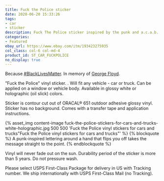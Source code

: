 ```yaml
---
title: Fuck the Police sticker
date: 2020-06-20 15:33:26
tags:
- car
- sticker
description: Fuck The Police sticker inspired by the punk and a.c.a.b. ideas. For cars and trucks. The hand flips off and covers some letters. Available in white and rainbow colors.
categories:
- Featured
ebay_url: https://www.ebay.com/itm/193423275935
col_class: col-6 col-md-4
product_id: ST_CAR_FUCKPOLICE
no_display: true
---
```


Because <a href="https://blacklivesmatter.com/" rel="nofollow">#BlackLivesMatter</a>. In memory of <a href="https://en.wikipedia.org/wiki/George_Floyd">George Floyd</a>.

<!-- more -->

 "Fuck the Police" vinyl sticker. . Will fit any vehicle - car or truck. Can be applied on a window or vehicle body. Available in glossy white or holographic (oil slick) colors.

Sticker is contour cut out of ORACAL® 651 outdoor adhesive glossy vinyl. Sticker has no background. Comes with a transfer tape and application instructions.

{% asset_img content-image fuck-the-police-stickers-for-cars-and-trucks-white-holographic.jpg 500 500 'Fuck the Police vinyl stickers for cars and trucks"Fuck the Police vinyl stickers for cars and trucks"' %}
{% blockquote %}
A punk-inspired lettering around a hand that flips you off takes the message straight to the point.
{% endblockquote %}

Vinyl will never fade out on the sun. Durability period of the sticker is more than 5 years. Do not pressure wash.

Please select USPS First-Class Package for delivery in US with Tracking number. We ship internationally with USPS First-Class Mail (no Tracking).